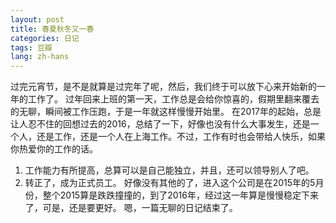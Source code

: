```yaml
---
layout: post
title: 春夏秋冬又一春
categories: 日记
tags: 豆瓣
lang: zh-hans
---
```

过完元宵节，是不是就算是过完年了呢，然后，我们终于可以放下心来开始新的一年的工作了。
过年回来上班的第一天，工作总是会给你惊喜的，假期里翻来覆去的无聊，瞬间被工作压跑，于是一年就这样慢慢开始里。
在2017年的起始，总是让人忍不住的回想过去的2016，总结了一下，好像也没有什么大事发生，还是一个人，还是工作，还是一个人在上海工作。不过，工作有时也会带给人快乐，如果你热爱你的工作的话。
1. 工作能力有所提高，总算可以是自己能独立，并且，还可以领导别人了吧。
2. 转正了，成为正式员工。
好像没有其他的了，进入这个公司是在2015年的5月份，整个2015算是跌跌撞撞的，到了2016年，经过这一年算是慢慢稳定下来了，可是，还是要更好。
嗯，一篇无聊的日记结束了。